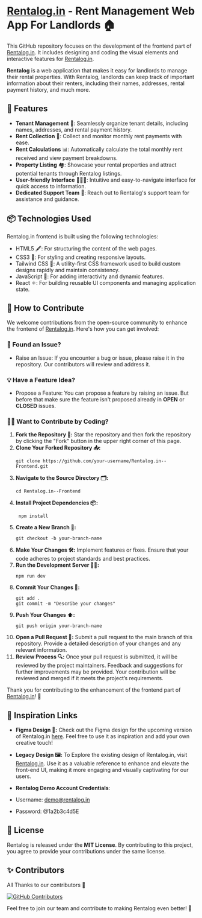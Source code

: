 # [Rentalog.in](https://www.rentalog.in/) - Rent Management Web App For Landlords 🏠

This GitHub repository focuses on the development of the frontend part of [Rentalog.in](https://www.rentalog.in/). It includes designing and coding the visual elements and interactive features for [Rentalog.in](https://www.rentalog.in/).

**Rentalog** is a web application that makes it easy for landlords to manage their rental properties. With Rentalog, landlords can keep track of important information about their renters, including their names, addresses, rental payment history, and much more.


## 🚀 Features

- **Tenant Management** 💼: Seamlessly organize tenant details, including names, addresses, and rental payment history.
- **Rent Collection** 💸: Collect and monitor monthly rent payments with ease.
- **Rent Calculations** 📊: Automatically calculate the total monthly rent received and view payment breakdowns.
- **Property Listing** 🏘️: Showcase your rental properties and attract potential tenants through Rentalog listings.
- **User-friendly Interface** 🧑🏻‍🦳: Intuitive and easy-to-navigate interface for quick access to information.
- **Dedicated Support Team** 📲: Reach out to Rentalog's support team for assistance and guidance.

## 📦 Technologies Used

Rentalog.in frontend is built using the following technologies:

- HTML5 🖋️: For structuring the content of the web pages.
- CSS3 🎨: For styling and creating responsive layouts.
- Tailwind CSS 🌟: A utility-first CSS framework used to build custom designs rapidly and maintain consistency.
- JavaScript 🔧: For adding interactivity and dynamic features.
- React ⚛️: For building reusable UI components and managing application state. 

## 🤝 How to Contribute

We welcome contributions from the open-source community to enhance the frontend of [Rentalog.in](https://www.rentalog.in/). Here's how you can get involved:

### 🐛 Found an Issue?
- Raise an Issue: If you encounter a bug or issue, please raise it in the repository. Our contributors will review and address it.

### 💡 Have a Feature Idea?
- Propose a Feature: You can propose a feature by raising an issue. But before that make sure the feature isn't proposed already in **OPEN** or **CLOSED** issues.

### 👩‍💻 Want to Contribute by Coding?

1. **Fork the Repository 🍴:** Star the repository and then fork the repository by clicking the "Fork" button in the upper right corner of this page.
2. **Clone Your Forked Repository 📥:** 
   ```
   git clone https://github.com/your-username/Rentalog.in--Frontend.git
   ```
3. **Navigate to the Source Directory 🗂️:**
   ```
   cd Rentalog.in--Frontend
   ```
4. **Install Project Dependencies 📦:**
   ```
    npm install
   ```
5. **Create a New Branch 🌿:**
   ```
   git checkout -b your-branch-name
   ```
6. **Make Your Changes 🛠️:** Implement features or fixes. Ensure that your code adheres to project standards and best practices.
7. **Run the Development Server 🏃‍♂️:**
    ```
    npm run dev
    ```
8. **Commit Your Changes 💬:**
   ```
   git add .
   git commit -m "Describe your changes"
   ```
9. **Push Your Changes ⬆️:** 
    ```
    git push origin your-branch-name
    ```
10. **Open a Pull Request 📩:** Submit a pull request to the main branch of this repository. Provide a detailed description of your changes and any relevant information.
11. **Review Process 🔍:** Once your pull request is submitted, it will be reviewed by the project maintainers. Feedback and suggestions for further improvements may be provided. Your contribution will be reviewed and merged if it meets the project’s requirements.

Thank you for contributing to the enhancement of the frontend part of [Rentalog.in](https://www.rentalog.in/)! 🙌

## 🔗 Inspiration Links

- **Figma Design 🎨:** Check out the Figma design for the upcoming version of Rentalog.in [here](https://www.figma.com/file/9WhtUQT7s5ogTiDTp90PxI/RENTALOG-WEB-DESIGN?type=design&node-id=0-1&mode=design&t=ZNeyPXk16TlWB6I6-0). Feel free to use it as inspiration and add your own creative touch!
- **Legacy Design 🖼️:** To Explore the existing design of Rentalog.in, visit [Rentalog.in](https://www.rentalog.in/). Use it as a valuable reference to enhance and elevate the front-end UI, making it more engaging and visually captivating for our users.
  
- **Rentalog Demo Account Credentials**:
- Username: <demo@rentalog.in>
- Password: @1a2b3c4d5E

## 📄 License

Rentalog is released under the **MIT License**. By contributing to this project, you agree to provide your contributions under the same license.

## ✨ Contributors

All Thanks to our contributors 💙

[![GitHub Contributors](https://contrib.rocks/image?repo=gauravsingh1281/Rentalog-Rent-Management-Web-App-For-Landlords)](https://github.com/gauravsingh1281/Rentalog-Rent-Management-Web-App-For-Landlords/graphs/contributors)

Feel free to join our team and contribute to making Rentalog even better! 🚀
